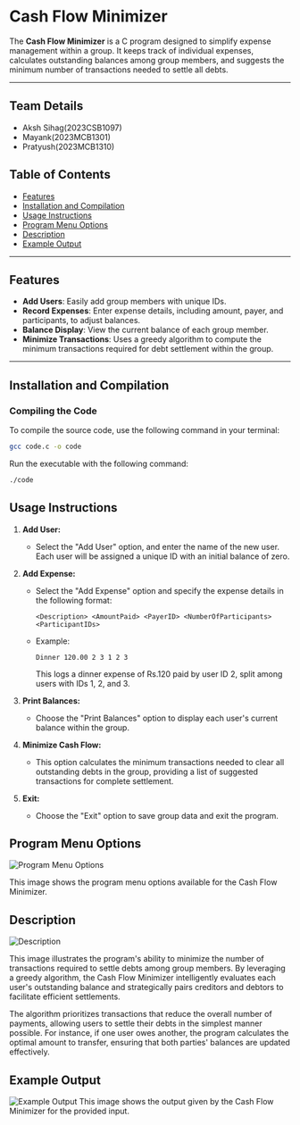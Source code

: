 # Cash Flow Minimizer

The **Cash Flow Minimizer** is a C program designed to simplify expense management within a group. It keeps track of individual expenses, calculates outstanding balances among group members, and suggests the minimum number of transactions needed to settle all debts.

---
## Team Details
- Aksh Sihag(2023CSB1097)
- Mayank(2023MCB1301)
- Pratyush(2023MCB1310)

## Table of Contents
- [Features](#features)
- [Installation and Compilation](#installation-and-compilation)
- [Usage Instructions](#usage-instructions)
- [Program Menu Options](#program-menu-options)
- [Description](#description)
- [Example Output](#example-output)

---

## Features
- **Add Users**: Easily add group members with unique IDs.
- **Record Expenses**: Enter expense details, including amount, payer, and participants, to adjust balances.
- **Balance Display**: View the current balance of each group member.
- **Minimize Transactions**: Uses a greedy algorithm to compute the minimum transactions required for debt settlement within the group.

---

## Installation and Compilation

### Compiling the Code
To compile the source code, use the following command in your terminal:

```bash
gcc code.c -o code
```
Run the executable with the following command:
```bash
./code
```

## Usage Instructions

1. **Add User:**
   - Select the "Add User" option, and enter the name of the new user. Each user will be assigned a unique ID with an initial balance of zero.

2. **Add Expense:**
   - Select the "Add Expense" option and specify the expense details in the following format:
     ```
     <Description> <AmountPaid> <PayerID> <NumberOfParticipants> <ParticipantIDs>
     ```
   - Example: 
     ```
     Dinner 120.00 2 3 1 2 3
     ```
     This logs a dinner expense of Rs.120 paid by user ID 2, split among users with IDs 1, 2, and 3.

3. **Print Balances:**
   - Choose the "Print Balances" option to display each user's current balance within the group.

4. **Minimize Cash Flow:**
   - This option calculates the minimum transactions needed to clear all outstanding debts in the group, providing a list of suggested transactions for complete settlement.

5. **Exit:**
   - Choose the "Exit" option to save group data and exit the program.

## Program Menu Options

![Program Menu Options](https://github.com/user-attachments/assets/dbf14b7d-6516-4e4f-8c19-dfc6be24ba1f)

This image shows the program menu options available for the Cash Flow Minimizer.

## Description

![Description](https://github.com/user-attachments/assets/2b5f00d3-c778-46b0-9912-a06f94cf1720)

This image illustrates the program's ability to minimize the number of transactions required to settle debts among group members. By leveraging a greedy algorithm, the Cash Flow Minimizer intelligently evaluates each user's outstanding balance and strategically pairs creditors and debtors to facilitate efficient settlements.

The algorithm prioritizes transactions that reduce the overall number of payments, allowing users to settle their debts in the simplest manner possible. For instance, if one user owes another, the program calculates the optimal amount to transfer, ensuring that both parties' balances are updated effectively.


## Example Output

![Example Output](https://github.com/user-attachments/assets/c05e56f4-cac0-4f86-a3e7-1e748d8b5202)
This image shows the output given by the Cash Flow Minimizer for the provided input.


